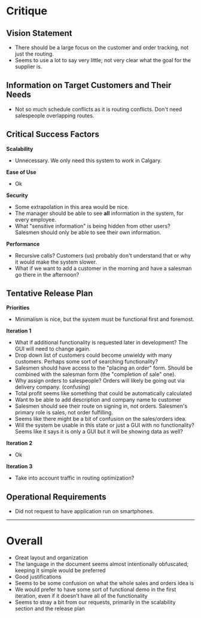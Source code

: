 Critique
========
Vision Statement
----------------
* There should be a large focus on the customer and order tracking, not just the routing.
* Seems to use a lot to say very little; not very clear what the goal for the supplier is.

Information on Target Customers and Their Needs
-----------------------------------------------
* Not so much schedule conflicts as it is routing conflicts. Don't need salespeople overlapping routes.

Critical Success Factors
------------------------
**Scalability**

* Unnecessary. We only need this system to work in Calgary.

**Ease of Use**

* Ok

**Security**

* Some extrapolation in this area would be nice.
* The manager should be able to see **all** information in the system, for every employee.
* What "sensitive information" is being hidden from other users? Salesmen should only be able to see their own information.

**Performance**

* Recursive calls? Customers (us) probably don't understand that or why it would make the system slower.
* What if we want to add a customer in the morning and have a salesman go there in the afternoon?

Tentative Release Plan
----------------------
**Priorities**

* Minimalism is nice, but the system must be functional first and foremost.

**Iteration 1**

* What if additional functionality is requested later in development? The GUI will need to change again.
* Drop down list of customers could become unwieldy with many customers. Perhaps some sort of searching functionality?
* Salesmen should have access to the "placing an order" form. Should be combined with the salesman form (the "completion of sale" one).
* Why assign orders to salespeople? Orders will likely be going out via delivery company. (confusing)
* Total profit seems like something that could be automatically calculated
* Want to be able to add description and company name to customer
* Salesmen should see their route on signing in, not orders. Salesmen's primary role is sales, not order fulfilling.
* Seems like there might be a bit of confusion on the sales/orders idea.
* Will the system be usable in this state or just a GUI with no functionality? Seems like it says it is only a GUI but it will be showing data as well?

**Iteration 2**

* Ok

**Iteration 3**

* Take into account traffic in routing optimization?

Operational Requirements
------------------------
* Did not request to have application run on smartphones.

---

Overall
=======
* Great layout and organization
* The language in the document seems almost intentionally obfuscated; keeping it simple would be preferred
* Good justifications
* Seems to be some confusion on what the whole sales and orders idea is
* We would prefer to have some sort of functional demo in the first iteration, even if it doesn't have all of the functionality
* Seems to stray a bit from our requests, primarily in the scalability section and the release plan